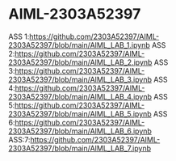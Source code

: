 # AIML-2303A52397
ASS 1:https://github.com/2303A52397/AIML-2303A52397/blob/main/AIML_LAB_1.ipynb
ASS 2:https://github.com/2303A52397/AIML-2303A52397/blob/main/AIML_LAB_2.ipynb
ASS 3:https://github.com/2303A52397/AIML-2303A52397/blob/main/AIML_LAB_3.ipynb
ASS 4:https://github.com/2303A52397/AIML-2303A52397/blob/main/AIML_LAB_4.ipynb
ASS 5:https://github.com/2303A52397/AIML-2303A52397/blob/main/AIML_LAB_5.ipynb
ASS 6:https://github.com/2303A52397/AIML-2303A52397/blob/main/AIML_LAB_6.ipynb
ASS:7:https://github.com/2303A52397/AIML-2303A52397/blob/main/AIML_LAB_7.ipynb
